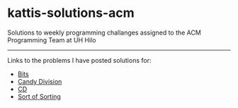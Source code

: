 # kattis-solutions-acm
Solutions to weekly programming challanges assigned to the ACM Programming Team at UH Hilo
<hr>
Links to the problems I have posted solutions for:<br>
<ul>
  <li><a href="https://open.kattis.com/problems/bits">Bits</a></li>
  <li><a href="https://open.kattis.com/problems/candydivision">Candy Division</a></li>
  <li><a href="https://open.kattis.com/problems/cd">CD</a></li>
  <li><a href="https://open.kattis.com/problems/sortofsorting">Sort of Sorting</li></li>
</ul>
